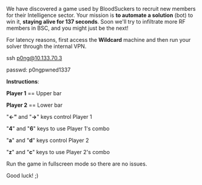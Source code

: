 We have discovered a game used by BloodSuckers to recruit new members for their Intelligence sector. Your mission is **to automate a solution** (bot) to win it, **staying alive for 137 seconds**. Soon we'll try to infiltrate more RF members in BSC, and you might just be the next!

For latency reasons, first access the **Wildcard** machine and then run your solver through the internal VPN.

ssh p0ng@10.133.70.3

passwd: p0ngpwned1337

**Instructions**:

**Player 1** == Upper bar

**Player 2** == Lower bar


"**<-"** and "**->**" keys control Player 1

"**4**" and "**6**" keys to use Player 1's combo


"**a**" and "**d**" keys control Player 2

"**z**" and "**c**" keys to use Player 2's combo


Run the game in fullscreen mode so there are no issues.

Good luck! ;)
